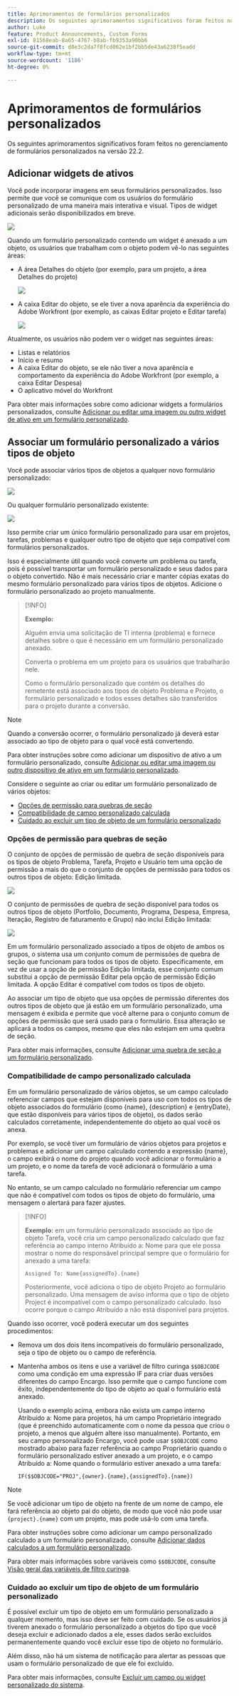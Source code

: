 ```yaml
---
title: Aprimoramentos de formulários personalizados
description: Os seguintes aprimoramentos significativos foram feitos no gerenciamento de formulários personalizados na versão 22.2.
author: Luke
feature: Product Announcements, Custom Forms
exl-id: 81568eab-8a65-4767-b8ab-fb9353a90bb6
source-git-commit: d8e3c2da7f8fcd062e1bf2bb5de43a6238f5eadd
workflow-type: tm+mt
source-wordcount: '1186'
ht-degree: 0%

---
```


# Aprimoramentos de formulários personalizados

Os seguintes aprimoramentos significativos foram feitos no gerenciamento de formulários personalizados na versão 22.2.

## Adicionar widgets de ativos

Você pode incorporar imagens em seus formulários personalizados. Isso permite que você se comunique com os usuários do formulário personalizado de uma maneira mais interativa e visual. Tipos de widget adicionais serão disponibilizados em breve.

![](assets/image-in-custom-form.png)

Quando um formulário personalizado contendo um widget é anexado a um objeto, os usuários que trabalham com o objeto podem vê-lo nas seguintes áreas:

* A área Detalhes do objeto (por exemplo, para um projeto, a área Detalhes do projeto)&#x200B;

  ![](assets/see-image-details-page.png)

* A caixa Editar do objeto, se ele tiver a nova aparência da experiência do Adobe Workfront (por exemplo, as caixas Editar projeto e Editar tarefa)&#x200B;

  ![](assets/image-see-in-edit.png)

Atualmente, os usuários não podem ver o widget nas seguintes áreas:&#x200B;

* Listas e relatórios
* Início e resumo
* A caixa Editar do objeto, se ele não tiver a nova aparência e comportamento da experiência do Adobe Workfront (por exemplo, a caixa Editar Despesa)
* &#x200B;O aplicativo móvel do Workfront

Para obter mais informações sobre como adicionar widgets a formulários personalizados, consulte [Adicionar ou editar uma imagem ou outro widget de ativo em um formulário personalizado](/help/quicksilver/administration-and-setup/customize-workfront/create-manage-custom-forms/add-widget-or-edit-its-properties-in-a-custom-form.md).

## Associar um formulário personalizado a vários tipos de objeto

Você pode associar vários tipos de objetos a qualquer novo formulário personalizado:

![](assets/new-custom-form-object-types.png)

Ou qualquer formulário personalizado existente:

![](assets/add-object-type-existing-form.png)

Isso permite criar um único formulário personalizado para usar em projetos, tarefas, problemas e qualquer outro tipo de objeto que seja compatível com formulários personalizados.

Isso é especialmente útil quando você converte um problema ou tarefa, pois é possível transportar um formulário personalizado e seus dados para o objeto convertido. Não é mais necessário criar e manter cópias exatas do mesmo formulário personalizado para vários tipos de objetos. Adicione o formulário personalizado ao projeto manualmente.

>[!INFO]
>
>**Exemplo:**
>
>Alguém envia uma solicitação de TI interna (problema) e fornece detalhes sobre o que é necessário em um formulário personalizado anexado.
>
>Converta o problema em um projeto para os usuários que trabalharão nele.
>
>Como o formulário personalizado que contém os detalhes do remetente está associado aos tipos de objeto Problema e Projeto, o formulário personalizado e todos esses detalhes são transferidos para o projeto durante a conversão.

>[!NOTE]
>
>Quando a conversão ocorrer, o formulário personalizado já deverá estar associado ao tipo de objeto para o qual você está convertendo.

Para obter instruções sobre como adicionar um dispositivo de ativo a um formulário personalizado, consulte [Adicionar ou editar uma imagem ou outro dispositivo de ativo em um formulário personalizado](/help/quicksilver/administration-and-setup/customize-workfront/create-manage-custom-forms/add-widget-or-edit-its-properties-in-a-custom-form.md).

Considere o seguinte ao criar ou editar um formulário personalizado de vários objetos:

* [Opções de permissão para quebras de seção](#permission-options-for-section-breaks)
* [Compatibilidade de campo personalizado calculada](#calculated-custom-field-compatibility)
* [Cuidado ao excluir um tipo de objeto de um formulário personalizado](#caution-about-deleting-an-object-type-from-a-custom-form)

### Opções de permissão para quebras de seção

O conjunto de opções de permissão de quebra de seção disponíveis para os tipos de objeto Problema, Tarefa, Projeto e Usuário tem uma opção de permissão a mais do que o conjunto de opções de permissão para todos os outros tipos de objeto: Edição limitada.

![](assets/section-break-permissions-limited-edit.png)

O conjunto de permissões de quebra de seção disponível para todos os outros tipos de objeto (Portfolio, Documento, Programa, Despesa, Empresa, Iteração, Registro de faturamento e Grupo) não inclui Edição limitada:

![](assets/section-break-permissions-no-limited-edit.png)

Em um formulário personalizado associado a tipos de objeto de ambos os grupos, o sistema usa um conjunto comum de permissões de quebra de seção que funcionam para todos os tipos de objeto. Especificamente, em vez de usar a opção de permissão Edição limitada, esse conjunto comum substitui a opção de permissão Editar pela opção de permissão Edição limitada. A opção Editar é compatível com todos os tipos de objeto.

Ao associar um tipo de objeto que usa opções de permissão diferentes dos outros tipos de objeto que já estão em um formulário personalizado, uma mensagem é exibida e permite que você alterne para o conjunto comum de opções de permissão que será usado para o formulário. Essa alteração se aplicará a todos os campos, mesmo que eles não estejam em uma quebra de seção.

Para obter mais informações, consulte [Adicionar uma quebra de seção a um formulário personalizado](/help/quicksilver/administration-and-setup/customize-workfront/create-manage-custom-forms/add-a-section-break-to-a-custom-form.md).

### Compatibilidade de campo personalizado calculada

Em um formulário personalizado de vários objetos, se um campo calculado referenciar campos que estejam disponíveis para uso com todos os tipos de objeto associados do formulário (como {name}, {description} e {entryDate}, que estão disponíveis para vários tipos de objeto), os dados serão calculados corretamente, independentemente do objeto ao qual você os anexa.

Por exemplo, se você tiver um formulário de vários objetos para projetos e problemas e adicionar um campo calculado contendo a expressão {name}, o campo exibirá o nome do projeto quando você adicionar o formulário a um projeto, e o nome da tarefa de você adicionará o formulário a uma tarefa.

No entanto, se um campo calculado no formulário referenciar um campo que não é compatível com todos os tipos de objeto do formulário, uma mensagem o alertará para fazer ajustes.

>[!INFO]
>
>**Exemplo:** em um formulário personalizado associado ao tipo de objeto Tarefa, você cria um campo personalizado calculado que faz referência ao campo interno Atribuído a: Nome para que ele possa mostrar o nome do responsável principal sempre que o formulário for anexado a uma tarefa:
>
>```
>Assigned To: Name{assignedTo}.{name}
>```
>
>Posteriormente, você adiciona o tipo de objeto Projeto ao formulário personalizado. Uma mensagem de aviso informa que o tipo de objeto Project é incompatível com o campo personalizado calculado. Isso ocorre porque o campo Atribuído a não está disponível para projetos.

Quando isso ocorrer, você poderá executar um dos seguintes procedimentos:

* Remova um dos dois itens incompatíveis do formulário personalizado, seja o tipo de objeto ou o campo de referência.
* Mantenha ambos os itens e use a variável de filtro curinga `$$OBJCODE` como uma condição em uma expressão IF para criar duas versões diferentes do campo Encargo. Isso permite que o campo funcione com êxito, independentemente do tipo de objeto ao qual o formulário está anexado.

  Usando o exemplo acima, embora não exista um campo interno Atribuído a: Nome para projetos, há um campo Proprietário integrado (que é preenchido automaticamente com o nome da pessoa que criou o projeto, a menos que alguém altere isso manualmente). Portanto, em seu campo personalizado Encargo, você pode usar `$$OBJCODE` como mostrado abaixo para fazer referência ao campo Proprietário quando o formulário personalizado estiver anexado a um projeto, e o campo Atribuído a: Nome quando o formulário estiver anexado a uma tarefa:

  ```
  IF($$OBJCODE="PROJ",{owner}.{name},{assignedTo}.{name})
  ```

>[!NOTE]
>
>  Se você adicionar um tipo de objeto na frente de um nome de campo, ele fará referência ao objeto pai do objeto, de modo que você não pode usar `{project}.{name}` com um projeto, mas pode usá-lo com uma tarefa.

Para obter instruções sobre como adicionar um campo personalizado calculado a um formulário personalizado, consulte [Adicionar dados calculados a um formulário personalizado](/help/quicksilver/administration-and-setup/customize-workfront/create-manage-custom-forms/add-calculated-data-to-custom-form.md).

Para obter mais informações sobre variáveis como `$$OBJCODE`, consulte [Visão geral das variáveis de filtro curinga](/help/quicksilver/reports-and-dashboards/reports/reporting-elements/understand-wildcard-filter-variables.md).

### Cuidado ao excluir um tipo de objeto de um formulário personalizado

É possível excluir um tipo de objeto em um formulário personalizado a qualquer momento, mas isso deve ser feito com cuidado. Se os usuários já tiverem anexado o formulário personalizado a objetos do tipo que você deseja excluir e adicionado dados a ele, esses dados serão excluídos permanentemente quando você excluir esse tipo de objeto no formulário.

Além disso, não há um sistema de notificação para alertar as pessoas que usam o formulário personalizado de que ele foi excluído.

Para obter mais informações, consulte [Excluir um campo ou widget personalizado do sistema](/help/quicksilver/administration-and-setup/customize-workfront/create-manage-custom-forms/delete-a-custom-field.md).
